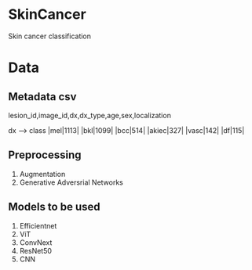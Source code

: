 # SkinCancer
Skin cancer classification



# Data 

## Metadata csv

lesion_id,image_id,dx,dx_type,age,sex,localization

dx --> class
|mel|1113|
|bkl|1099|
|bcc|514|
|akiec|327|
|vasc|142|
|df|115|

## Preprocessing
1. Augmentation
2. Generative Adversrial Networks

## Models to be used

1. Efficientnet
2. ViT
3. ConvNext
4. ResNet50
5. CNN
